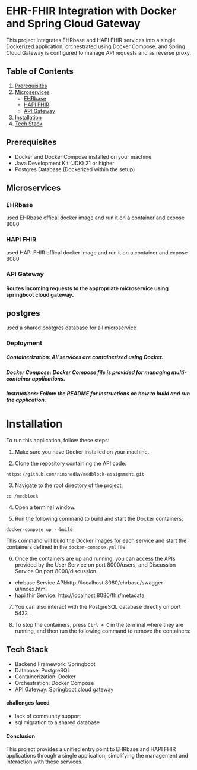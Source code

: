 # EHR-FHIR Integration with Docker and Spring Cloud Gateway

This project integrates EHRbase and HAPI FHIR services into a single Dockerized application, orchestrated using Docker Compose.  and Spring Cloud Gateway is configured to manage API requests and as reverse proxy.
## Table of Contents

1. [Prerequisites](#Prerequisites)
2. [Microservices](#microservices) :
    * [EHRbase](#EHRbase)
    * [HAPI FHIR](#discussion-service)
    * [API Gateway](#api-gateway)
3. [Installation](#installation)
4. [Tech Stack](#tech-stack)

## Prerequisites

* Docker and Docker Compose installed on your machine
* Java Development Kit (JDK) 21 or higher
* Postgres Database (Dockerized within the setup)

## Microservices



### EHRbase


used EHRbase offical docker image and run it on a container and expose 8080 

### HAPI FHIR

used HAPI FHIR offical docker image and run it on a container and expose  8080

### API Gateway

#### Routes incoming requests to the appropriate microservice using springboot cloud gateway.

## postgres

used a shared postgres database for all microservice

### Deployment

##### Containerization: All services are containerized using Docker.

##### Docker Compose: Docker Compose file is provided for managing multi-container applications.

##### Instructions: Follow the README for instructions on how to build and run the application.

# Installation

To run this application, follow these steps:

1. Make sure you have Docker installed on your machine.

2. Clone the repository containing the API code.

```
https://github.com/rinshadkv/medblock-assignment.git
```

3. Navigate to the root directory of the project.

```
cd /medblock
```

4. Open a terminal window.

5. Run the following command to build and start the Docker containers:

```
docker-compose up --build
```

This command will build the Docker images for each service and start the containers defined in the `docker-compose.yml`
file.

6. Once the containers are up and running, you can access the APIs provided by the User Service on port 8000/users,
   and Discussion Service On port 8000/discussion.

- ehrbase Service API:http://localhost:8080/ehrbase/swagger-ui/index.html
- hapi fhir  Service: http://localhost:8080/fhir/metadata

7. You can also interact with the PostgreSQL database directly on port 5432 .

8. To stop the containers, press `Ctrl + C` in the terminal where they are running, and then run the following command
   to remove the containers:


## Tech Stack

* Backend Framework: Springboot
* Database: PostgreSQL
* Containerization: Docker
* Orchestration: Docker Compose
* API Gateway: Springboot cloud gateway

#### challenges faced
* lack of community support
* sql migration to a shared database

#### Conclusion

This project provides a unified entry point to EHRbase and HAPI FHIR applications through a single application, simplifying the management and interaction with these services.